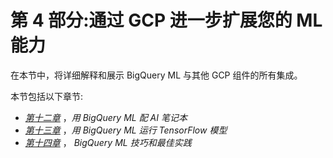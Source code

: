 

# 第 4 部分:通过 GCP 进一步扩展您的 ML 能力

在本节中，将详细解释和展示 BigQuery ML 与其他 GCP 组件的所有集成。

本节包括以下章节:

*   [*第十二章*](B16722_12_Final_ASB_ePub.xhtml#_idTextAnchor174) ，*用 BigQuery ML 配 AI 笔记本*
*   [*第十三章*](B16722_13_Final_ASB_ePub.xhtml#_idTextAnchor184) ，*用 BigQuery ML 运行 TensorFlow 模型*
*   [*第十四章*](B16722_14_Final_ASB_ePub.xhtml#_idTextAnchor196) ， *BigQuery ML 技巧和最佳实践*